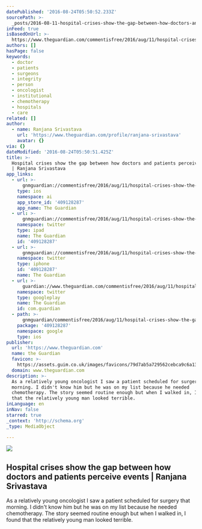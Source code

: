 ```yaml
---
datePublished: '2016-08-24T05:50:52.233Z'
sourcePath: >-
  _posts/2016-08-11-hospital-crises-show-the-gap-between-how-doctors-and-patient.md
inFeed: true
isBasedOnUrl: >-
  https://www.theguardian.com/commentisfree/2016/aug/11/hospital-crises-show-the-gap-between-how-doctors-and-patients-perceive-events
authors: []
hasPage: false
keywords:
  - doctor
  - patients
  - surgeons
  - integrity
  - person
  - oncologist
  - institutional
  - chemotherapy
  - hospitals
  - care
related: []
author:
  - name: Ranjana Srivastava
    url: 'https://www.theguardian.com/profile/ranjana-srivastava'
    avatar: {}
via: {}
dateModified: '2016-08-24T05:50:51.425Z'
title: >-
  Hospital crises show the gap between how doctors and patients perceive events
  | Ranjana Srivastava
app_links:
  - url: >-
      gnmguardian://commentisfree/2016/aug/11/hospital-crises-show-the-gap-between-how-doctors-and-patients-perceive-events?contenttype=Article&source=applinks
    type: ios
    namespace: ai
    app_store_id: '409128287'
    app_name: The Guardian
  - url: >-
      gnmguardian://commentisfree/2016/aug/11/hospital-crises-show-the-gap-between-how-doctors-and-patients-perceive-events?contenttype=Article&source=twitter
    namespace: twitter
    type: ipad
    name: The Guardian
    id: '409128287'
  - url: >-
      gnmguardian://commentisfree/2016/aug/11/hospital-crises-show-the-gap-between-how-doctors-and-patients-perceive-events?contenttype=Article&source=twitter
    namespace: twitter
    type: iphone
    id: '409128287'
    name: The Guardian
  - url: >-
      guardian://www.theguardian.com/commentisfree/2016/aug/11/hospital-crises-show-the-gap-between-how-doctors-and-patients-perceive-events
    namespace: twitter
    type: googleplay
    name: The Guardian
    id: com.guardian
  - path: >-
      gnmguardian/commentisfree/2016/aug/11/hospital-crises-show-the-gap-between-how-doctors-and-patients-perceive-events?contenttype=Article&source=google
    package: '409128287'
    namespace: google
    type: ios
publisher:
  url: 'https://www.theguardian.com'
  name: the Guardian
  favicon: >-
    https://assets.guim.co.uk/images/favicons/79d7ab5a729562cebca9c6a13c324f0e/32x32.ico
  domain: www.theguardian.com
description: >-
  As a relatively young oncologist I saw a patient scheduled for surgery that
  morning. I didn't know him but he was on my list because he needed
  chemotherapy. The story seemed routine enough but when I walked in, I found
  that the relatively young man looked terrible.
inLanguage: en
inNav: false
starred: true
_context: 'http://schema.org'
_type: MediaObject

---
```

<article style=""><img src="https://imgflo.herokuapp.com/graph/vahj1ThiexotieMo/1cf744d72dd2a011a268548e2678e329/noop.jpg?input=https%3A%2F%2Fi.guim.co.uk%2Fimg%2Fmedia%2F50350468b8af696550984d3bee06a7e30fb2463e%2F0_96_4121_2473%2F4121.jpg%3Fw%3D1200%26h%3D630%26q%3D55%26auto%3Dformat%26usm%3D12%26fit%3Dcrop%26bm%3Dnormal%26ba%3Dbottom%252Cleft%26blend64%3DaHR0cHM6Ly91cGxvYWRzLmd1aW0uY28udWsvMjAxNi8wNS8yNS9vdmVybGF5LWxvZ28tMTIwMC05MF9vcHQucG5n%26s%3Dad21c514fe8e63b8d2e2091d627ffe68" /><h1>Hospital crises show the gap between how doctors and patients perceive events | Ranjana Srivastava</h1><p>As a relatively young oncologist I saw a patient scheduled for surgery that morning. I didn't know him but he was on my list because he needed chemotherapy. The story seemed routine enough but when I walked in, I found that the relatively young man looked terrible.</p></article>